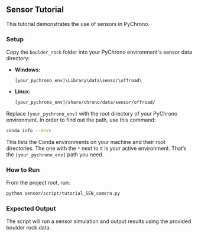 
## Sensor Tutorial

This tutorial demonstrates the use of sensors in PyChrono.

### Setup

Copy the `boulder_rock` folder into your PyChrono environment's sensor data directory:

- **Windows:**
	```
	[your_pychrono_env]\Library\data\sensor\offroad\
	```
- **Linux:**
	```bash
	[your_pychrono_env]/share/chrono/data/sensor/offroad/
	```

Replace `[your_pychrono_env]` with the root directory of your PyChrono environment. In order to find out the path, use this command:

```bash
conda info --envs
```
This lists the Conda environments on your machine and their root directories. The one with the `*` next to it is your active environment. That’s the `[your_pychrono_env]` path you need.

### How to Run

From the project root, run:
```bash
python sensor/script/tutorial_SEN_camera.py
```

### Expected Output

The script will run a sensor simulation and output results using the provided boulder rock data.
